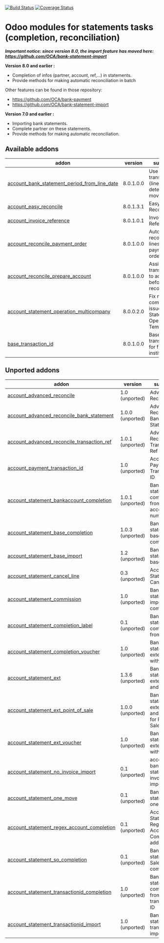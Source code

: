 [![Build Status](https://travis-ci.org/OCA/bank-statement-reconcile.svg?branch=8.0)](https://travis-ci.org/OCA/bank-statement-reconcile)
[![Coverage Status](https://coveralls.io/repos/OCA/bank-statement-reconcile/badge.png?branch=8.0)](https://coveralls.io/r/OCA/bank-statement-reconcile?branch=8.0)

Odoo modules for statements tasks (completion, reconciliation)
==============================================================

***Important notice: since version 8.0, the import feature has moved here: https://github.com/OCA/bank-statement-import***


__Version 8.0 and earlier :__

* Completion of infos (partner, account, ref,...) in statements.
* Provide methods for making automatic reconciliation in batch

Other features can be found in those repository:
* https://github.com/OCA/bank-payment
* https://github.com/OCA/bank-statement-import

__Version 7.0 and earlier :__

* Importing bank statements.
* Complete partner on these statements.
* Provide methods for making automatic reconciliation.


[//]: # (addons)
Available addons
----------------
addon | version | summary
--- | --- | ---
[account_bank_statement_period_from_line_date](account_bank_statement_period_from_line_date/) | 8.0.1.0.0 | Use bank transaction (line) date to determine move period
[account_easy_reconcile](account_easy_reconcile/) | 8.0.1.3.1 | Easy Reconcile
[account_invoice_reference](account_invoice_reference/) | 8.0.1.0.1 | Invoices Reference
[account_reconcile_payment_order](account_reconcile_payment_order/) | 8.0.1.0.0 | Automatically reconcile all lines from payment orders
[account_reconcile_prepare_account](account_reconcile_prepare_account/) | 8.0.1.0.0 | Assign bank transactions to accounts before reconciliation
[account_statement_operation_multicompany](account_statement_operation_multicompany/) | 8.0.0.2.0 | Fix multi-company issue on Statement Operation Templates
[base_transaction_id](base_transaction_id/) | 8.0.1.0.0 | Base transaction id for financial institutes

Unported addons
---------------
addon | version | summary
--- | --- | ---
[account_advanced_reconcile](account_advanced_reconcile/) | 1.0 (unported) | Advanced Reconcile
[account_advanced_reconcile_bank_statement](account_advanced_reconcile_bank_statement/) | 1.0.0 (unported) | Advanced Reconcile Bank Statement
[account_advanced_reconcile_transaction_ref](account_advanced_reconcile_transaction_ref/) | 1.0.1 (unported) | Advanced Reconcile Transaction Ref
[account_payment_transaction_id](account_payment_transaction_id/) | 1.0 (unported) | Account Payment - Transaction ID
[account_statement_bankaccount_completion](account_statement_bankaccount_completion/) | 1.0.1 (unported) | Bank statement completion from bank account number
[account_statement_base_completion](account_statement_base_completion/) | 1.0.3 (unported) | Bank statement base completion
[account_statement_base_import](account_statement_base_import/) | 1.2 (unported) | Bank statement base import
[account_statement_cancel_line](account_statement_cancel_line/) | 0.3 (unported) | Account Statement Cancel Line
[account_statement_commission](account_statement_commission/) | 1.0 (unported) | Bank statement import - commissions
[account_statement_completion_label](account_statement_completion_label/) | 0.1 (unported) | Bank statement completion from label
[account_statement_completion_voucher](account_statement_completion_voucher/) | 1.0 (unported) | Bank statement extension with voucher
[account_statement_ext](account_statement_ext/) | 1.3.6 (unported) | Bank statement extension and profiles
[account_statement_ext_point_of_sale](account_statement_ext_point_of_sale/) | 1.0.0 (unported) | Bank statement extension and profiles for Point of Sale
[account_statement_ext_voucher](account_statement_ext_voucher/) | 1.0 (unported) | Bank statement extension with voucher
[account_statement_no_invoice_import](account_statement_no_invoice_import/) | 0.1 (unported) | account bank statement no invoice import
[account_statement_one_move](account_statement_one_move/) | 0.1 (unported) | Bank statement one move
[account_statement_regex_account_completion](account_statement_regex_account_completion/) | 0.1 (unported) | Account Statement Regex Account Completion addon
[account_statement_so_completion](account_statement_so_completion/) | 0.1 (unported) | Bank statement Sale Order completion
[account_statement_transactionid_completion](account_statement_transactionid_completion/) | 1.0 (unported) | Bank statement completion from transaction ID
[account_statement_transactionid_import](account_statement_transactionid_import/) | 1.0 (unported) | Bank statement transactionID import

[//]: # (end addons)
